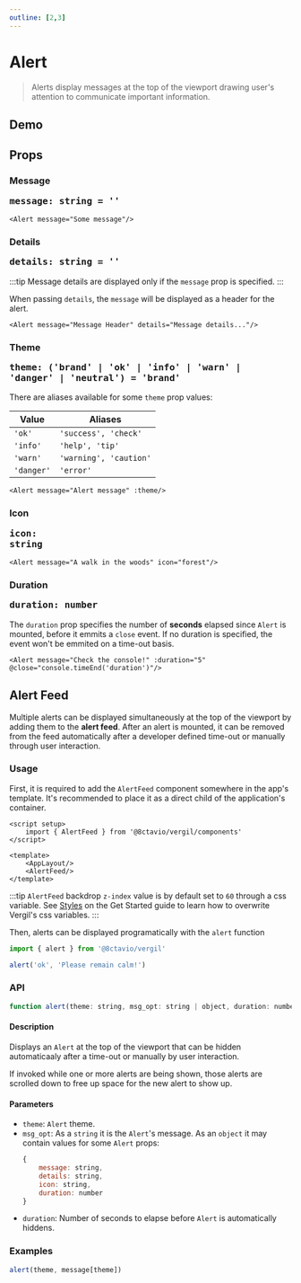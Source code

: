 ```yaml
---
outline: [2,3]
---
```


# Alert

> Alerts display messages at the top of the viewport drawing user's attention to communicate important information.

## Demo

<script setup>
import { Alert, Btn, Icon } from '@8ctavio/vergil/components'
import { ref } from 'vue'
import { alert } from '@8ctavio/vergil'

const theme = ref('brand')
console.time('duration')
</script>

<Demo>
    <Btn variant="solid" label="Alert" @click="alert('brand', 'Please remain calm!')"/>
</Demo>

<Demo>
    <Alert message="Attention traveler!" details="Lost item can be claimed on lower levels"/>
</Demo>

## Props

### Message <Badge type="tip"><pre>message: string = ''</pre></Badge>

```vue
<Alert message="Some message"/>
```

<Demo>
    <Alert message="Some message"/>
</Demo>

### Details <Badge type="tip"><pre>details: string = ''</pre></Badge>

:::tip
Message details are displayed only if the `message` prop is specified.
:::

When passing `details`, the `message` will be displayed as a header for the alert.

```vue
<Alert message="Message Header" details="Message details..."/>
```

<Demo>
    <Alert message="Message Header" details="Message details..."/>
</Demo>

### Theme <Badge type="tip"><pre>theme: ('brand' | 'ok' | 'info' | 'warn' | 'danger' | 'neutral') = 'brand'</pre></Badge>

There are aliases available for some `theme` prop values:

| Value      | Aliases |
| ---------- | ------- |
| `'ok'`     | `'success', 'check'` |
| `'info'`   | `'help', 'tip'` |
| `'warn'`   | `'warning', 'caution'` |
| `'danger'` | `'error'` |

```vue
<Alert message="Alert message" :theme/>
```

<Demo>
    <Alert message="Alert message" theme="brand"/>
    <Alert message="Alert message" theme="ok"/>
    <Alert message="Alert message" theme="info"/>
    <Alert message="Alert message" theme="warn"/>
    <Alert message="Alert message" theme="danger"/>
    <Alert message="Alert message" theme="neutral"/>
</Demo>

### Icon <Badge type="tip"><pre>icon: string</pre></Badge>

```vue
<Alert message="A walk in the woods" icon="forest"/>
```

<Demo>
    <Alert message="A walk in the woods" icon="forest"/>
</Demo>

### Duration <Badge type="tip"><pre>duration: number</pre></Badge>

The `duration` prop specifies the number of **seconds** elapsed since `Alert` is mounted, before it emmits a `close` event. If no duration is specified, the event won't be emmited on a time-out basis.

```vue
<Alert message="Check the console!" :duration="5" @close="console.timeEnd('duration')"/>
```

<Demo>
    <Alert message="Check the console!" :duration="5" @close="console.timeEnd('duration')"/>
</Demo>

## Alert Feed &#8203;

Multiple alerts can be displayed simultaneously at the top of the viewport by adding them to the **alert feed**. After an alert is mounted, it can be removed from the feed automatically after a developer defined time-out or manually through user interaction.

### Usage

First, it is required to add the `AlertFeed` component somewhere in the app's template. It's recommended to place it as a direct child of the application's container.

```vue
<script setup>
    import { AlertFeed } from '@8ctavio/vergil/components'
</script>

<template>
    <AppLayout/>
    <AlertFeed/>
</template>
```

:::tip
`AlertFeed` backdrop `z-index` value is by default set to `60` through a css variable. See [Styles](/get-started.md#styles) on the Get Started guide to learn how to overwrite Vergil's css variables.
:::

Then, alerts can be displayed programatically with the `alert` function

```js
import { alert } from '@8ctavio/vergil'

alert('ok', 'Please remain calm!')
```

### API

```js
function alert(theme: string, msg_opt: string | object, duration: number = 6): void
```

#### Description

Displays an `Alert` at the top of the viewport that can be hidden automaticaaly after a time-out or manually by user interaction.

If invoked while one or more alerts are being shown, those alerts are scrolled down to free up space for the new alert to show up.

#### Parameters

- `theme`: `Alert` theme.
- `msg_opt`: As a `string` it is the `Alert`'s message. As an `object` it may contain values for some `Alert` props:
    ```js
    {
        message: string,
        details: string,
        icon: string,
        duration: number
    }
    ```
- `duration`: Number of seconds to elapse before `Alert` is automatically hiddens.

### Examples

```js
alert(theme, message[theme])
```

<Demo>
    <Btn variant="solid" label="Brand" @click="alert('brand', 'Welcome!')"/>
    <Btn variant="solid" label="Ok" @click="alert('ok', 'Success!')"/>
    <Btn variant="solid" label="Info" @click="alert('info', 'Attention!')"/>
    <Btn variant="solid" label="Warn" @click="alert('warn', 'Warning!')"/>
    <Btn variant="solid" label="Danger" @click="alert('danger', 'Error!')"/>
    <Btn variant="solid" label="Neutral" @click="alert('neutral', 'Notification')"/>
</Demo>

<style>
.demo .alert p{
    margin: 0;
}
</style>
